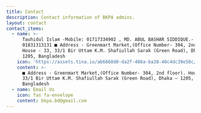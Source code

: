 ```yaml
---
title: Contact
description: Contact information of BKPA admins.
layout: contact
contact_items:
  - name: >-
      Tauhidul Islam -Mobile: 01717334902 , MD. ABUL BASHAR SIDDIQUE.- Mobile:
      01831313131 ■ Address - Greenmart Market,(Office Number- 304, 2nd floor).
      House - 33, 33/1 Bir Uttam K.M. Shafiullah Sarak (Green Road), Dhaka –
      1205, Bangladesh
    icon: 'https://assets.tina.io/ab6660d0-da2f-486a-ba38-40c4dc39e58c/7817.png'
    content: >-
      ■ Address - Greenmart Market,(Office Number- 304, 2nd floor). House - 33,
      33/1 Bir Uttam K.M. Shafiullah Sarak (Green Road), Dhaka – 1205,
      Bangladesh
  - name: Email Us
    icon: fas fa-envelope
    content: bkpa.bd@gmail.com
---
```


